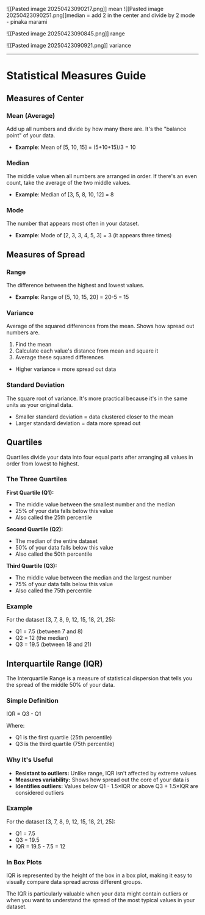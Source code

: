 ![[Pasted image 20250423090217.png]]
mean
![[Pasted image 20250423090251.png]]median = add 2 in the center and divide by 2
mode - pinaka marami

![[Pasted image 20250423090845.png]]
range

![[Pasted image 20250423090921.png]]
variance



---
# Statistical Measures Guide

## Measures of Center

### Mean (Average)

Add up all numbers and divide by how many there are. It's the "balance point" of your data.

- **Example**: Mean of [5, 10, 15] = (5+10+15)/3 = 10

### Median

The middle value when all numbers are arranged in order. If there's an even count, take the average of the two middle values.

- **Example**: Median of [3, 5, 8, 10, 12] = 8

### Mode

The number that appears most often in your dataset.

- **Example**: Mode of [2, 3, 3, 4, 5, 3] = 3 (it appears three times)

## Measures of Spread

### Range

The difference between the highest and lowest values.

- **Example**: Range of [5, 10, 15, 20] = 20-5 = 15

### Variance

Average of the squared differences from the mean. Shows how spread out numbers are.

1. Find the mean
2. Calculate each value's distance from mean and square it
3. Average these squared differences

- Higher variance = more spread out data

### Standard Deviation

The square root of variance. It's more practical because it's in the same units as your original data.

- Smaller standard deviation = data clustered closer to the mean
- Larger standard deviation = data more spread out

## Quartiles

Quartiles divide your data into four equal parts after arranging all values in order from lowest to highest.

### The Three Quartiles

**First Quartile (Q1):**

- The middle value between the smallest number and the median
- 25% of your data falls below this value
- Also called the 25th percentile

**Second Quartile (Q2):**

- The median of the entire dataset
- 50% of your data falls below this value
- Also called the 50th percentile

**Third Quartile (Q3):**

- The middle value between the median and the largest number
- 75% of your data falls below this value
- Also called the 75th percentile

### Example

For the dataset [3, 7, 8, 9, 12, 15, 18, 21, 25]:

- Q1 = 7.5 (between 7 and 8)
- Q2 = 12 (the median)
- Q3 = 19.5 (between 18 and 21)

## Interquartile Range (IQR)

The Interquartile Range is a measure of statistical dispersion that tells you the spread of the middle 50% of your data.

### Simple Definition

IQR = Q3 - Q1

Where:

- Q1 is the first quartile (25th percentile)
- Q3 is the third quartile (75th percentile)

### Why It's Useful

- **Resistant to outliers:** Unlike range, IQR isn't affected by extreme values
- **Measures variability:** Shows how spread out the core of your data is
- **Identifies outliers:** Values below Q1 - 1.5×IQR or above Q3 + 1.5×IQR are considered outliers

### Example

For the dataset [3, 7, 8, 9, 12, 15, 18, 21, 25]:

- Q1 = 7.5
- Q3 = 19.5
- IQR = 19.5 - 7.5 = 12

### In Box Plots

IQR is represented by the height of the box in a box plot, making it easy to visually compare data spread across different groups.

The IQR is particularly valuable when your data might contain outliers or when you want to understand the spread of the most typical values in your dataset.
